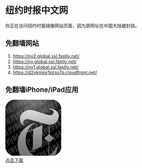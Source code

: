 <h1>纽约时报中文网</h1>
<p>你正在访问纽约时报镜像网站页面，因为原网址在中国大陆被封锁。</p>
<h2>免翻墙网站</h2>
<ol>
<li><a href="https://ny2.global.ssl.fastly.net/" target="1">https://ny2.global.ssl.fastly.net/</a></li>
<li><a href="https://ny.global.ssl.fastly.net/" target="2">https://ny.global.ssl.fastly.net/</a></li>
<li><a href="https://ny1.global.ssl.fastly.net/" target="3">https://ny1.global.ssl.fastly.net/</a></li>
<li><a href="https://d2ykmpy1pzss7q.cloudfront.net/" target="4">https://d2ykmpy1pzss7q.cloudfront.net/</a></li>
</ol>
<h2>免翻墙iPhone/iPad应用</h2>
<p>
	<a href="https://itunes.apple.com/cn/app/niu-yue-shi-bao-zhong-wen-wang/id807498298?mt=8">
		<img src="icon175x175.jpeg" />
		<br/>点击下载
	</a>
</p>